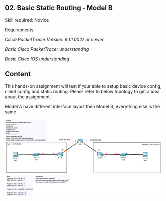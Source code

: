 ## 02. Basic Static Routing - Model B

Skill required: Novice

Requirements:

*Cisco PacketTracer Version: 8.1.1.0022 or newer*

*Basic Cisco PacketTracer understanding*

*Basic Cisco IOS understanding* 

## Content

This hands-on assignment will test if your able to setup basic device config, client config and static routing. Please refer to below topology to get a idea about the assignment.

Model A have different interface layout then Model B, everything else is the same

![Topology](Topology.PNG)